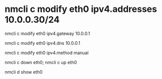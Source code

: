# nmcli c modify eth0 ipv4.addresses 10.0.0.30/24

nmcli c modify eth0 ipv4.gateway 10.0.0.1 

nmcli c modify eth0 ipv4.dns 10.0.0.1 

nmcli c modify eth0 ipv4.method manual 

nmcli c down eth0; nmcli c up eth0 

nmcli d show eth0 
